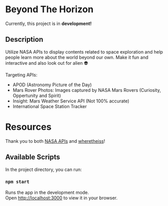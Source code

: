 # Beyond The Horizon

Currently, this project is in **development!**

## Description

Utilize NASA APIs to display contents related to space exploration and help people learn more about the world beyond our own. Make it fun and interactive and also look out for alien 👽

Targeting APIs:
- APOD (Astronomy Picture of the Day)
- Mars Rover Photos: Images captured by NASA Mars Rovers (Curiosity, Oppertunity and Spirit)
- Insight: Mars Weather Service API (Not 100% accurate)
- International Space Station Tracker

# Resources
Thank you to both [NASA APIs](https://api.nasa.gov/) and [wheretheiss](https://wheretheiss.at/)!

## Available Scripts

In the project directory, you can run:

### `npm start`

Runs the app in the development mode.\
Open [http://localhost:3000](http://localhost:3000) to view it in your browser.
